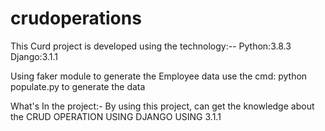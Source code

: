 # crudoperations
This Curd project is developed using the technology:--
Python:3.8.3 
Django:3.1.1

Using faker module to generate the Employee data
use the cmd: python populate.py to generate the data

What's In the project:-
By using this project, can get the knowledge about the CRUD OPERATION USING DJANGO USING 3.1.1
